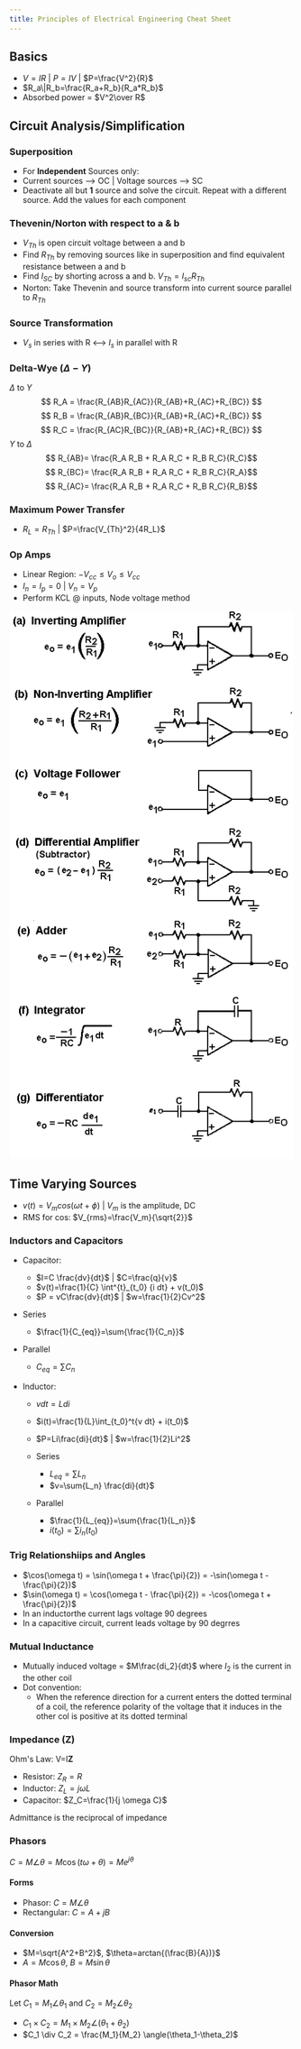 ```yaml
---
title: Principles of Electrical Engineering Cheat Sheet
---
```

## Basics

* $V=IR$ | $P=IV$ | $P=\frac{V^2}{R}$
* $R_a\|R_b=\frac{R_a+R_b}{R_a*R_b}$
* Absorbed power = $V^2\over R$

## Circuit Analysis/Simplification

### Superposition

* For **Independent** Sources only:
* Current sources --> OC | Voltage sources --> SC
* Deactivate all but **1** source and solve the circuit. Repeat with a different source. Add the values for each component

### Thevenin/Norton with respect to a & b

* $V_{Th}$ is open circuit voltage between a and b
* Find $R_{Th}$ by removing sources like in superposition and find equivalent resistance between a and b
* Find $I_{SC}$ by shorting across a and b. $V_{Th}=I_{sc}R_{Th}$
* Norton: Take Thevenin and source transform into current source parallel to $R_{Th}$

### Source Transformation

* $V_s$ in series with R <--> $I_s$ in parallel with R

### Delta-Wye ($\Delta-Y$)

$\Delta$ to $Y$
$$ R_A = \frac{R_{AB}R_{AC}}{R_{AB}+R_{AC}+R_{BC}} $$
$$ R_B = \frac{R_{AB}R_{BC}}{R_{AB}+R_{AC}+R_{BC}} $$
$$ R_C = \frac{R_{AC}R_{BC}}{R_{AB}+R_{AC}+R_{BC}} $$
$Y$ to $\Delta$
$$ R_{AB}= \frac{R_A R_B + R_A R_C + R_B R_C}{R_C}$$
$$ R_{BC}= \frac{R_A R_B + R_A R_C + R_B R_C}{R_A}$$
$$ R_{AC}= \frac{R_A R_B + R_A R_C + R_B R_C}{R_B}$$

### Maximum Power Transfer

* $R_L=R_{Th}$ | $P=\frac{V_{Th}^2}{4R_L}$

### Op Amps

* Linear Region: $-V_{cc} \leq V_o \leq V_{cc}$
* $I_n=I_p=0$ | $V_n=V_p$
* Perform KCL @ inputs, Node voltage method

![Types of Op Amps](Op-Amp.png)

## Time Varying Sources

* $v(t) = V_m cos(\omega t + \phi)$ | $V_m$ is the amplitude, DC
* RMS for cos: $V_{rms}=\frac{V_m}{\sqrt{2}}$

### Inductors and Capacitors

* Capacitor:
  * $I=C \frac{dv}{dt}$ | $C=\frac{q}{v}$
  * $v(t)=\frac{1}{C} \int^{t}_{t_0} {i dt} + v(t_0)$
  * $P = vC\frac{dv}{dt}$ | $w=\frac{1}{2}Cv^2$

* Series
  * $\frac{1}{C_{eq}}=\sum{\frac{1}{C_n}}$
* Parallel
  * $C_{eq}=\sum{C_n}$

* Inductor:
  * $vdt=Ldi$
  * $i(t)=\frac{1}{L}\int_{t_0}^t{v dt} + i(t_0)$
  * $P=Li\frac{di}{dt}$ | $w=\frac{1}{2}Li^2$

  * Series
    * $L_{eq}=\sum{L_n}$
    * $v=\sum{L_n} \frac{di}{dt}$
  * Parallel
    * $\frac{1}{L_{eq}}=\sum{\frac{1}{L_n}}$
    * $i(t_0)=\sum{i_n(t_0)}$

### Trig Relationshiips and Angles

* $\cos(\omega t) = \sin(\omega t + \frac{\pi}{2}) = -\sin(\omega t - \frac{\pi}{2})$
* $\sin(\omega t) = \cos(\omega t - \frac{\pi}{2}) = -\cos(\omega t + \frac{\pi}{2})$
* In an inductorthe current lags voltage 90 degrees
* In a capacitive circuit, current leads voltage by 90 degrres

### Mutual Inductance

* Mutually induced voltage = $M\frac{di_2}{dt}$ where $I_2$ is the current in the other coil
* Dot convention:
  * When the reference direction for a current enters the dotted terminal of a coil, the reference polarity of the voltage that it induces in the other col is positive at its dotted terminal

### Impedance (Z)

Ohm's Law: V=I**Z**

* Resistor: $Z_R=R$
* Inductor: $Z_L=j \omega L$
* Capacitor: $Z_C=\frac{1}{j \omega C}$

Admittance is the reciprocal of impedance

### Phasors

$C=M \angle \theta = M \cos{(t \omega + \theta)}=Me^{j\theta}$

#### Forms

* Phasor: $C=M\angle\theta$
* Rectangular: $C=A+jB$

#### Conversion

* $M=\sqrt{A^2+B^2}$, $\theta=arctan{(\frac{B}{A})}$
* $A=M\cos{\theta}$, $B=M\sin{\theta}$

#### Phasor Math

Let $C_1=M_1 \angle \theta_1$ and $C_2=M_2 \angle \theta_2$

* $C_1 \times C_2 = M_1 \times M_2 \angle (\theta_1 + \theta_2)$
* $C_1 \div C_2 = \frac{M_1}{M_2} \angle(\theta_1-\theta_2)$